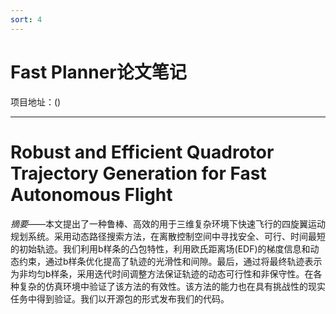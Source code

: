 ```yaml
---
sort: 4
---
```


# Fast Planner论文笔记

项目地址：()

---

# Robust and Efficient Quadrotor Trajectory Generation for Fast Autonomous Flight

*摘要*——本文提出了一种鲁棒、高效的用于三维复杂环境下快速飞行的四旋翼运动规划系统。采用动态路径搜索方法，在离散控制空间中寻找安全、可行、时间最短的初始轨迹。我们利用b样条的凸包特性，利用欧氏距离场(EDF)的梯度信息和动态约束，通过b样条优化提高了轨迹的光滑性和间隙。最后，通过将最终轨迹表示为非均匀b样条，采用迭代时间调整方法保证轨迹的动态可行性和非保守性。在各种复杂的仿真环境中验证了该方法的有效性。该方法的能力也在具有挑战性的现实任务中得到验证。我们以开源包的形式发布我们的代码。